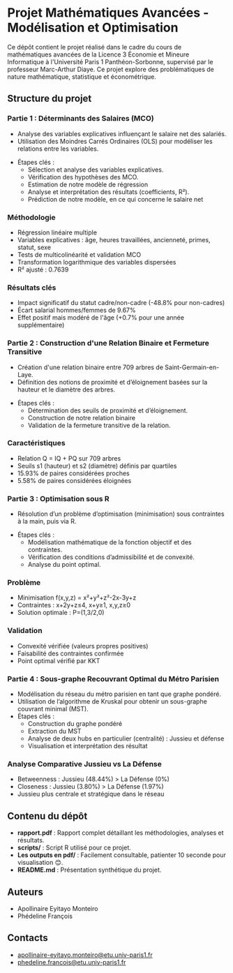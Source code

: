 # Projet Mathématiques Avancées - Modélisation et Optimisation

Ce dépôt contient le projet réalisé dans le cadre du cours de mathématiques avancées de la Licence 3 Économie et Mineure Informatique à l'Université Paris 1 Panthéon-Sorbonne, supervisé par le professeur Marc-Arthur Diaye. Ce projet explore des problématiques de nature mathématique, statistique et économétrique.

## Structure du projet

### Partie 1 : Déterminants des Salaires (MCO)
- Analyse des variables explicatives influençant le salaire net des salariés.
- Utilisation des Moindres Carrés Ordinaires (OLS) pour modéliser les relations entre les variables.
* Étapes clés :
  - Sélection et analyse des variables explicatives.
  - Vérification des hypothèses des MCO.
  - Estimation de notre modèle de régression
  - Analyse et interprétation des résultats (coefficients, R²).
  - Prédiction de notre modèle, en ce qui concerne le salaire net
### Méthodologie
- Régression linéaire multiple
- Variables explicatives : âge, heures travaillées, ancienneté, primes, statut, sexe
- Tests de multicolinéarité et validation MCO
- Transformation logarithmique des variables dispersées
- R² ajusté : 0.7639
### Résultats clés
- Impact significatif du statut cadre/non-cadre (-48.8% pour non-cadres)
- Écart salarial hommes/femmes de 9.67%
- Effet positif mais modéré de l'âge (+0.7% pour une année supplémentaire)

### Partie 2 : Construction d'une Relation Binaire et Fermeture Transitive
- Création d'une relation binaire entre 709 arbres de Saint-Germain-en-Laye.
- Définition des notions de proximité et d’éloignement basées sur la hauteur et le diamètre des arbres.
* Étapes clés :
  - Détermination des seuils de proximité et d’éloignement.
  - Construction de notre relation binaire
  - Validation de la fermeture transitive de la relation.
### Caractéristiques
- Relation Q = IQ + PQ sur 709 arbres
- Seuils s1 (hauteur) et s2 (diamètre) définis par quartiles
- 15.93% de paires considérées proches
- 5.58% de paires considérées éloignées


### Partie 3 : Optimisation sous R
- Résolution d’un problème d’optimisation (minimisation) sous contraintes à la main, puis via R.
* Étapes clés :
  - Modélisation mathématique de la fonction objectif et des contraintes.
  - Vérification des conditions d’admissibilité et de convexité.
  - Analyse du point optimal.
### Problème
- Minimisation f(x,y,z) = x²+y²+z²-2x-3y+z
- Contraintes : x+2y+z≤4, x+y≥1, x,y,z≥0
- Solution optimale : P=(1,3/2,0)
### Validation
- Convexité vérifiée (valeurs propres positives)
- Faisabilité des contraintes confirmée
- Point optimal vérifié par KKT


### Partie 4 : Sous-graphe Recouvrant Optimal du Métro Parisien
- Modélisation du réseau du métro parisien en tant que graphe pondéré.
- Utilisation de l’algorithme de Kruskal pour obtenir un sous-graphe couvrant minimal (MST).
- Étapes clés :
  - Construction du graphe pondéré
  - Extraction du MST
  - Analyse de deux hubs en particulier (centralité) : Jussieu et défense
  - Visualisation et interprétation des résultat
### Analyse Comparative Jussieu vs La Défense
- Betweenness : Jussieu (48.44%) > La Défense (0%)
- Closeness : Jussieu (3.80%) > La Défense (1.97%)
- Jussieu plus centrale et stratégique dans le réseau
  

## Contenu du dépôt

- **rapport.pdf** : Rapport complet détaillant les méthodologies, analyses et résultats.
- **scripts/** : Script R utilisé pour ce projet.
- **Les outputs en pdf/** : Facilement consultable, patienter 10 seconde pour visualisation :blush:.
- **README.md** : Présentation synthétique du projet.


## Auteurs 
* Apollinaire Eyitayo Monteiro
* Phédeline François

## Contacts
- apollinaire-eyitayo.monteiro@etu.univ-paris1.fr
- phedeline.francois@etu.univ-paris1.fr


